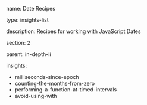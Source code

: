 name: Date Recipes

type: insights-list

description: Recipes for working with JavaScript Dates

section: 2

parent: in-depth-ii

insights:
  - milliseconds-since-epoch
  - counting-the-months-from-zero
  - performing-a-function-at-timed-intervals
  - avoid-using-with
